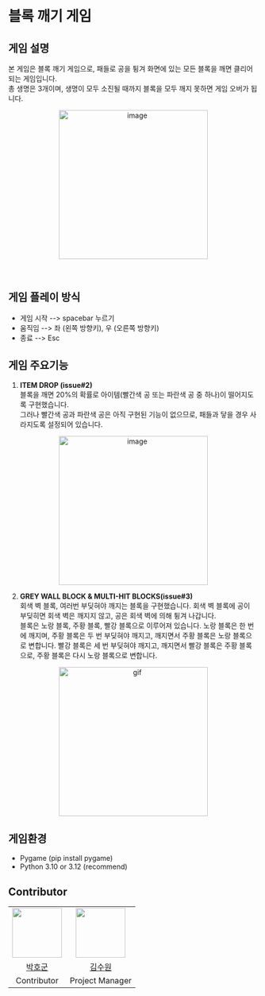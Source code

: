 # 블록 깨기 게임

## 게임 설명
본 게임은 블록 깨기 게임으로, 패들로 공을 튕겨 화면에 있는 모든 블록을 깨면 클리어되는 게임입니다.<br> 
총 생명은 3개이며, 생명이 모두 소진될 때까지 블록을 모두 깨지 못하면 게임 오버가 됩니다. 
 <p align = "center">
   <img src="https://github.com/user-attachments/assets/972c58ed-0776-4cbb-903d-fd507b3ab151" width="300" alt="image">
 </p>
<br>

## 게임 플레이 방식
- 게임 시작 --> spacebar 누르기
- 움직임 --> 좌 (왼쪽 방향키), 우 (오른쪽 방향키)
- 종료 --> Esc 

## 게임 주요기능
1. **ITEM DROP (issue\#2)**<br>
블록을 깨면 20%의 확률로 아이템(빨간색 공 또는 파란색 공 중 하나)이 떨어지도록 구현했습니다. <br>
그러나 빨간색 공과 파란색 공은 아직 구현된 기능이 없으므로, 패들과 닿을 경우 사라지도록 설정되어 있습니다.
<p align = "center">
  <img src="https://github.com/user-attachments/assets/45271208-4533-4db2-9449-37bb64c4c6ef" width="300" alt="image">
</p>

2. **GREY WALL BLOCK & MULTI-HIT BLOCKS(issue\#3)**<br>
회색 벽 블록, 여러번 부딪혀야 깨지는 블록을 구현했습니다. 회색 벽 블록에 공이 부딪히면 회색 벽은 깨지지 않고, 공은 회색 벽에 의해 튕겨 나갑니다. <br>
블록은 노랑 블록, 주황 블록, 빨강 블록으로 이루어져 있습니다. 
노랑 블록은 한 번에 깨지며, 주황 블록은 두 번 부딪혀야 깨지고, 깨지면서 주황 블록은 노랑 블록으로 변합니다.
빨강 블록은 세 번 부딪혀야 깨지고, 깨지면서 빨강 블록은 주황 블록으로, 주황 블록은 다시 노랑 블록으로 변합니다.

<p align = "center">
  <img src="https://github.com/user-attachments/assets/bfe0b1af-542f-42af-b2fa-42900c412b38" width ="300" alt="gif">
</p>

## 게임환경
- Pygame (pip install pygame) 
- Python 3.10 or 3.12 (recommend) 

## Contributor
<table>
  <tr>
    <td align="center"><a href="https://github.com/phghub">
    <img src="https://avatars.githubusercontent.com/u/189502856?v=4" width="100px;" alt=""/>
    <td align ="center"><a href="https://github.com/Ksuwon">
    <img src ="https://avatars.githubusercontent.com/u/181618655?v=4" width="100px;" alt=""/>
  </tr>
  <tr>
    <td align ="center"><a href="https://github.com/phghub" title="member">박호군</a></td>
    <td align ="center"><a href="https://github.com/Ksuwon" title="member">김수원</a></td>
  </tr>
  <tr>
    <td align ="center">Contributor</td>
    <td align = "center">Project Manager</td>
  </tr>
</table>
